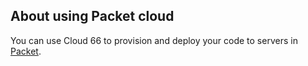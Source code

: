 


## About using Packet cloud

You can use Cloud 66 to provision and deploy your code to servers in [Packet](https://www.packet.net/).

